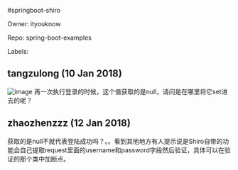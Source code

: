 #springboot-shiro

Owner: ityouknow

Repo: spring-boot-examples

Labels: 

## tangzulong (10 Jan 2018)

![image](https://user-images.githubusercontent.com/24698497/34766343-0d2e536c-f62f-11e7-88f3-b4c2408878cb.png)
再一次执行登录的时候，这个值获取的是null，请问是在哪里将它set进去的呢？

## zhaozhenzzz (12 Jan 2018)

获取的是null不就代表登陆成功吗？。。看到其他地方有人提示说是Shiro自带的功能会自己提取request里面的username和password字段然后验证，具体可以在验证的那个类中加断点。

